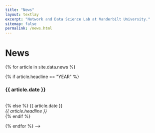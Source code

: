 ```yaml
---
title: "News"
layout: textlay
excerpt: "Network and Data Science Lab at Vanderbilt University."
sitemap: false
permalink: /news.html
---
```


# News

<!--
{% for article in site.data.news %}
<p>{{ article.date }} <br>
<em>{{ article.headline }}</em></p>
{% endfor %}
-->

{% for article in site.data.news %}

{% if article.headline == "YEAR" %}
  <h3>{{ article.date }}</h3><br>
{% else %}
  {{ article.date }}<br>
  <em>{{ article.headline }}</em><br>
{% endif %}
</br>

{% endfor %}
-->
